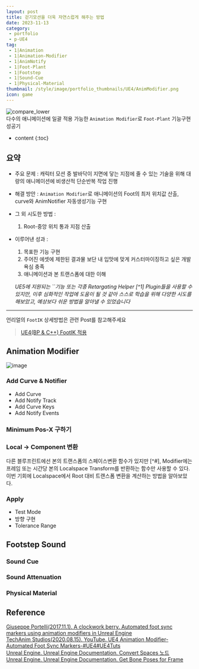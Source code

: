 ```yaml
---
layout: post
title: 걷기모션을 더욱 자연스럽게 해주는 방법
date: 2023-11-13
category: 
 - portfolio
 - p-UE4
tag:
 - 1|Animation
 - 1|Animation-Modifier
 - 1|AnimNotify
 - 1|Foot-Plant
 - 1|Footstep
 - 1|Sound-Cue
 - 1|Physical-Material
thumbnail: /style/image/portfolio_thumbnails/UE4/AnimModifier.png
icon: game
---
```


![compare_lower](https://github.com/ssonsonya/ssonsonya.github.io/assets/116151781/b475c0df-703f-4faa-b888-3677621b7888)  
다수의 애니메이션에 일괄 적용 가능한 `Animation Modifier`로 `Foot-Plant` 기능구현 성공기

* content
{:toc}

## 요약

- 주요 문제 : 캐릭터 모션 중 발바닥이 지면에 닿는 지점에 줄 수 있는 기술을 위해 대량의 애니메이션에 비생산적 단순반복 작업 진행   
- 해결 방안 : `Animation Modifier`로 애니메이션의 Foot의 최저 위치값 산출, curve와 AnimNotifier 자동생성기능 구현 
- 그 외 시도한 방법 : 
    1. Root-중앙 위치 통과 지점 산출
- 이루어낸 성과 :  
    1. 목표한 기능 구현
    2. 주어진 에셋에 제한된 결과물 보단 내 입맛에 맞게 커스터마이징하고 싶은 개발 욕심 충족  
    3. 애니메이션과 본 트랜스폼에 대한 이해  

    *UE5에 지원되는 ``기능 또는 각종 Retargating Helper [^1] Plugin들을 사용할 수 있지만, 이후 심화적인 작업에 도움이 될 것 같아 스스로 학습을 위해 다양한 시도를 해보았고, 예상보다 쉬운 방법을 알아낼 수 있었습니다*

---

언리얼의 `FootIK` 상세방법은 관련 Post를 참고해주세요  
> [UE4(BP & C++) FootIK 적용](2023-10-11-UE4-FootIK)

## Animation Modifier
![image](https://github.com/ssonsonya/ssonsonya.github.io/assets/116151781/ecf315ea-ecf6-48d0-add9-dc9e8f48806a)  

### Add Curve & Notifier
- Add Curve
- Add Notify Track
- Add Curve Keys
- Add Notify Events

### Minimum Pos-X 구하기

### Local → Component 변환
다른 블루프린트에선 본의 트랜스폼의 스페이스변환 함수가 있지만 [^#], Modifier에는 프레임 또는 시간당 본의 Localspace Transform를 반환하는 함수만 사용할 수 있다.  
이번 기회에 Localspace에서 Root 대비 트랜스폼 변환을 계산하는 방법을 알아보았다.

### Apply
 - Test Mode
 - 방향 구현
 - Tolerance Range

## Footstep Sound

### Sound Cue

### Sound Attenuation

### Physical Material

## Reference

[Giuseppe Portelli(2017.11.1). A clockwork berry. Automated foot sync markers using animation modifiers in Unreal Engine](http://www.aclockworkberry.com/automated-foot-sync-markers-using-animation-modifiers-unreal-engine/)  
[TechAnim Studios(2020.08.15). YouTube. UE4 Animation Modifier-Automated Foot Sync Markers-#UE4#UE4Tuts](https://www.youtube.com/watch?v=UEcbYBmd-oc)  
[Unreal Engine. Unreal Engine Documentation. Convert Spaces 노드](https://docs.unrealengine.com/4.26/ko/AnimatingObjects/SkeletalMeshAnimation/NodeReference/SpaceConversion/)  
[Unreal Engine. Unreal Engine Documentation. Get Bone Poses for Frame](https://docs.unrealengine.com/4.26/en-US/BlueprintAPI/AnimationBlueprintLibrary/Pose/GetBonePosesforFrame/)  
